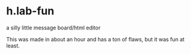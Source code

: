 # h.lab-fun
a silly little message board/html editor

This was made in about an hour and has a ton of flaws, but it was fun at least.
